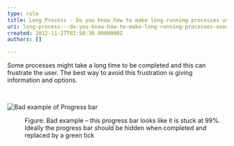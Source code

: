 ```yaml
---
type: rule
title: Long Process - Do you know how to make long-running processes user-friendly?
uri: long-process---do-you-know-how-to-make-long-running-processes-user-friendly
created: 2012-11-27T02:58:30.0000000Z
authors: []

---
```




<span class='intro'> <p>Some processes might take a long time to be completed and this can frustrate the user. The best way to avoid this frustration is giving information and options.</p> </span>

​<dl class="badImage"><dt><img alt=" Bad example of Progress bar" src="http&#58;//www.ssw.com.au/ssw/Standards/Rules/Images/ifaceLongProcess_bad.JPG" /></dt>
<dd>Figure&#58; Bad example – this progress bar looks like it is stuck at 99%. Ideally the progress bar should be hidden when completed and replaced by a green tick</dd></dl>



